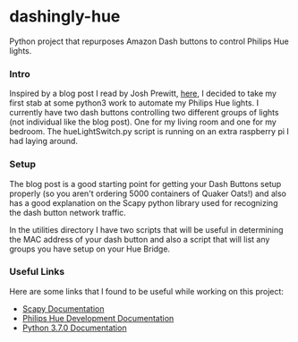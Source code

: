 # dashingly-hue
Python project that repurposes Amazon Dash buttons to control Philips Hue lights.

### Intro
Inspired by a blog post I read by Josh Prewitt, [here](http://joshprewitt.com/2016/03/24/using-an-amazon-dash-button-to-control-philips-hue-lights/), I decided to take my first stab at some python3 work to automate my Philips Hue lights. I currently have two dash buttons controlling two different groups of lights (not individual like the blog post). One for my living room and one for my bedroom. The hueLightSwitch.py script is running on an extra raspberry pi I had laying around.

### Setup
The blog post is a good starting point for getting your Dash Buttons setup properly (so you aren't ordering 5000 containers of Quaker Oats!) and also has a good explanation on the Scapy python library used for recognizing the dash button network traffic.

In the utilities directory I have two scripts that will be useful in determining the MAC address of your dash button and also a script that will list any groups you have setup on your Hue Bridge.

### Useful Links
Here are some links that I found to be useful while working on this project:
* [Scapy Documentation](https://scapy.readthedocs.io/en/latest/introduction.html)
* [Philips Hue Development Documentation](https://developers.meethue.com/documentation/getting-started)
* [Python 3.7.0 Documentation](https://docs.python.org/3/)
